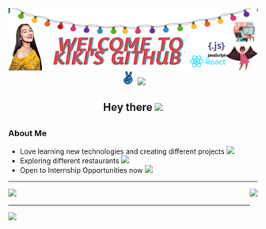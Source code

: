 <p>
  <a href="https://prabhkirank12.github.io" target="_blank" ><img width="1150" align='right' src="img/banner-img.png"></a>
</p>


<p align='center' margin-top="5">
<a href="https://angel.co/u/prabhkiran-kaur" target="_blank"><img height="30" src="img/angel-icon.png"></a>
<a href="https://www.linkedin.com/in/prabhkiran-kaur-a4754161/" target="_blank"><img height="30" src="https://github.com/WaylonWalker/WaylonWalker/blob/main/icon/linkedin.png?raw=true"></a>
</p>

<h2 align="center">Hey there <img src="https://media.giphy.com/media/hvRJCLFzcasrR4ia7z/giphy.gif" width="25px"> <h2>

  <h3> About Me </h3>

- Love learning new technologies and creating different projects <img src="https://media.giphy.com/media/pALw8LdftuqAw/giphy.gif" width="25px">
- Exploring different restaurants <img src="https://media.giphy.com/media/dzTov7mv8kUAhX5m1L/giphy.gif" width="25px">
- Open to Internship Opportunities now <img src="https://media.giphy.com/media/H6Yo6gSSEQ7bwbh9VN/giphy.gif" width="25px">

---

<a href="https://github.com/prabhkirank12">
  <img align='right' height="180em" src="https://github-readme-stats.vercel.app/api?username=prabhkirank12&show_icons=true" /> 
  <img height="180em" src="https://github-readme-stats.vercel.app/api/top-langs/?username=edmondthui&layout=compact" />
</a>

---

 [![](https://komarev.com/ghpvc/?username=prabhkirank12)](https://github.com/prabhkirank12)